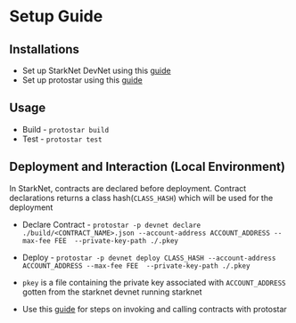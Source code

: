 # Setup Guide

## Installations

- Set up StarkNet DevNet using this [guide](https://shard-labs.github.io/starknet-devnet/docs/intro)
- Set up protostar using this [guide](https://docs.swmansion.com/protostar/docs/tutorials/installation)

## Usage

- Build - `protostar build`
- Test - `protostar test`

## Deployment and Interaction (Local Environment)

In StarkNet, contracts are declared before deployment. Contract declarations returns a class hash(`CLASS_HASH`) which will be used for the deployment

- Declare Contract - `protostar -p devnet declare ./build/<CONTRACT_NAME>.json --account-address ACCOUNT_ADDRESS --max-fee FEE  --private-key-path ./.pkey`

- Deploy - `protostar -p devnet deploy CLASS_HASH --account-address ACCOUNT_ADDRESS --max-fee FEE  --private-key-path ./.pkey`

- `pkey` is a file containing the private key associated with `ACCOUNT_ADDRESS` gotten from the starknet devnet running starknet

- Use this [guide](https://docs.swmansion.com/protostar/docs/tutorials/interacting-with-starknet/invoke) for steps on invoking and calling contracts with protostar
